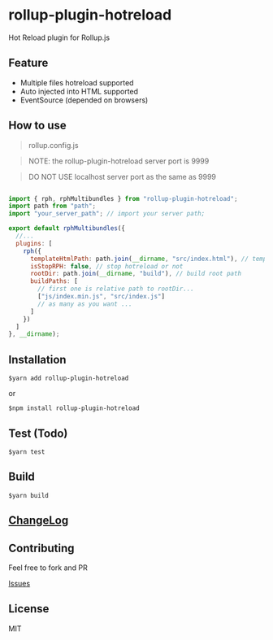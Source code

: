 # rollup-plugin-hotreload
Hot Reload plugin for Rollup.js

## Feature

- Multiple files hotreload supported
- Auto injected into HTML supported
- EventSource (depended on browsers)

## How to use

> rollup.config.js

> NOTE: the rollup-plugin-hotreload server port is 9999

> DO NOT USE localhost server port as the same as 9999

```js

import { rph, rphMultibundles } from "rollup-plugin-hotreload";
import path from "path";
import "your_server_path"; // import your server path;

export default rphMultibundles({
  //...
  plugins: [
    rph({
      templateHtmlPath: path.join(__dirname, "src/index.html"), // template html
      isStopRPH: false, // stop hotreload or not
      rootDir: path.join(__dirname, "build"), // build root path
      buildPaths: [
        // first one is relative path to rootDir...
        ["js/index.min.js", "src/index.js"]
        // as many as you want ...
      ]
    })
  ]
}, __dirname);
```


## Installation
```
$yarn add rollup-plugin-hotreload
```

or 

```
$npm install rollup-plugin-hotreload
```

## Test (Todo)
```
$yarn test
```

## Build
```
$yarn build
```

## [ChangeLog](https://github.com/tingwei628/rollup-plugin-hotreload/blob/master/ChangeLog.md)

## Contributing
Feel free to fork and PR

[Issues](https://github.com/tingwei628/rollup-plugin-hotreload/issues)

## License
MIT
